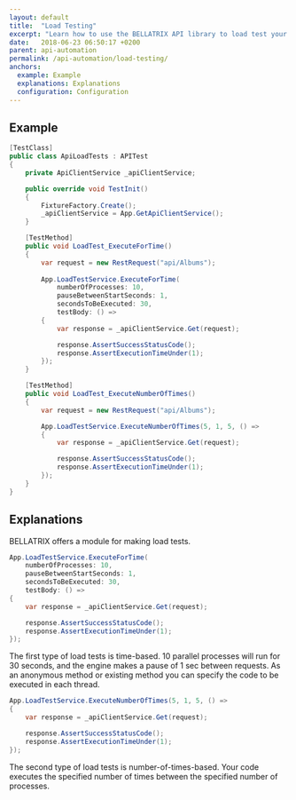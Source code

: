 ```yaml
---
layout: default
title:  "Load Testing"
excerpt: "Learn how to use the BELLATRIX API library to load test your API methods."
date:   2018-06-23 06:50:17 +0200
parent: api-automation
permalink: /api-automation/load-testing/
anchors:
  example: Example
  explanations: Explanations
  configuration: Configuration
---
```

Example
-------
```csharp
[TestClass]
public class ApiLoadTests : APITest
{
    private ApiClientService _apiClientService;

    public override void TestInit()
    {
        FixtureFactory.Create();
        _apiClientService = App.GetApiClientService();
    }

    [TestMethod]
    public void LoadTest_ExecuteForTime()
    {
        var request = new RestRequest("api/Albums");
        
        App.LoadTestService.ExecuteForTime(
            numberOfProcesses: 10,
            pauseBetweenStartSeconds: 1,
            secondsToBeExecuted: 30,
            testBody: () =>
        {
            var response = _apiClientService.Get(request);

            response.AssertSuccessStatusCode();
            response.AssertExecutionTimeUnder(1);
        });
    }

    [TestMethod]
    public void LoadTest_ExecuteNumberOfTimes()
    {
        var request = new RestRequest("api/Albums");

        App.LoadTestService.ExecuteNumberOfTimes(5, 1, 5, () =>
        {
            var response = _apiClientService.Get(request);

            response.AssertSuccessStatusCode();
            response.AssertExecutionTimeUnder(1);
        });
    }
}
```

Explanations
------------
BELLATRIX offers a module for making load tests.
```csharp
App.LoadTestService.ExecuteForTime(
    numberOfProcesses: 10,
    pauseBetweenStartSeconds: 1,
    secondsToBeExecuted: 30,
    testBody: () =>
{
    var response = _apiClientService.Get(request);

    response.AssertSuccessStatusCode();
    response.AssertExecutionTimeUnder(1);
});
```
The first type of load tests is time-based. 10 parallel processes will run for 30 seconds, and the engine makes a pause of 1 sec between requests. As an anonymous method or existing method you can specify the code to be executed in each thread.
```csharp
App.LoadTestService.ExecuteNumberOfTimes(5, 1, 5, () =>
{
    var response = _apiClientService.Get(request);

    response.AssertSuccessStatusCode();
    response.AssertExecutionTimeUnder(1);
});
```
The second type of load tests is number-of-times-based. Your code executes the specified number of times between the specified number of processes.